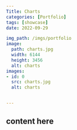 ```yaml
---
Title: Charts
categories: [Portfolio]
tags: [showcase]
date: 2022-09-29

img_path: /imgs/portfolio
image:
  path: charts.jpg
  width: 6144
  height: 3456
  alt: charts
images:
- id: 0
  src: charts.jpg
  alt: charts


---
```


## content here

